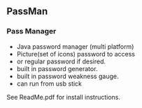 ## PassMan
### Pass Manager

* Java password manager (multi platform)
* Picture(set of icons) password to access 
* or regular password if desired.
* built in password generator.
* built in password weakness gauge.
* can run from usb stick

See ReadMe.pdf for install instructions.
